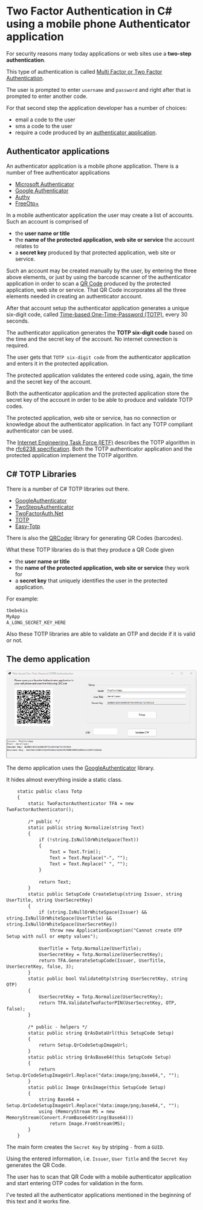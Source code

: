 # Two Factor Authentication in C# using a mobile phone Authenticator application

For security reasons many today applications or web sites use a **two-step authentication**. 

This type of authentication is called [Multi Factor or Two Factor Authentication](https://en.wikipedia.org/wiki/Multi-factor_authentication).

The user is prompted to enter `username` and `password` and right after that is prompted to enter another code.

For that second step the application developer has a number of choices:

- email a code to the user
- sms a code to the user
- require a code produced by an [authenticator application](https://www.lenovo.com/us/en/glossary/authenticator-app/).

## Authenticator applications

An authenticator application is a mobile phone application. There is a number of free authenticator applications

- [Microsoft Authenticator](https://support.microsoft.com/en-us/account-billing/download-microsoft-authenticator-351498fc-850a-45da-b7b6-27e523b8702a)
- [Google Authenticator](https://play.google.com/store/apps/details?id=com.google.android.apps.authenticator2)
- [Authy](https://authy.com/)
- [FreeOtp+](https://play.google.com/store/apps/details?id=org.liberty.android.freeotpplus)

In a mobile authenticator application the user may create a list of accounts. Such an account is comprised of 
- the **user name or title**
- the **name of the protected application, web site or service** the account relates to
- a **secret key** produced by that protected application, web site or service.


Such an account may be created manually by the user, by entering the three above elements, or just by using the barcode scanner of the authenticator application in order to scan a [QR Code](https://en.wikipedia.org/wiki/QR_code) produced by the protected application, web site or service. That QR Code incorporates all the three elements needed in creating an authenticator account.

After that account setup the authenticator application generates a unique six-digit code, called [Time-based One-Time-Password (TOTP)](https://en.wikipedia.org/wiki/Time-based_one-time_password), every 30 seconds.

The authenticator application generates the **TOTP six-digit code** based on the time and the secret key of the account. No internet connection is required.

The user gets that `TOTP six-digit code` from the authenticator application and enters it in the protected application. 

The protected application validates the entered code using, again, the time and the secret key of the account.

Both the authenticator application and the protected application store the secret key of the account in order to be able to produce and validate TOTP codes.

The protected application, web site or service, has no connection or knowledge about the authenticator application. In fact any TOTP compliant authenticator can be used.

The [Internet Engineering Task Force (IETF)](https://en.wikipedia.org/wiki/Internet_Engineering_Task_Force) describes the TOTP algorithm in the [rfc6238 specification](https://datatracker.ietf.org/doc/html/rfc6238). Both the TOTP authenticator application and the protected application implement the TOTP algorithm.

## C# TOTP Libraries

There is a number of C# TOTP libraries out there.

- [GoogleAuthenticator](https://github.com/BrandonPotter/GoogleAuthenticator)
- [TwoStepsAuthenticator](https://github.com/glacasa/TwoStepsAuthenticator)
- [TwoFactorAuth.Net](https://github.com/kspearrin/Otp.NET)
- [TOTP](https://github.com/AndreiLucaci/TOTP)
- [Easy-Totp](https://github.com/alicommit-malp/Easy-Totp)

There is also the [QRCoder](https://github.com/codebude/QRCoder/) library for generating QR Codes (barcodes).

What these TOTP libraries do is that they produce a QR Code given 
- the **user name or title**
- the **name of the protected application, web site or service** they work for
- a **secret key** that uniquely identifies the user in the protected application.

 For example:

 ```
tbebekis
MyApp
A_LONG_SECRET_KEY_HERE
 ```

Also these TOTP libraries are able to validate an OTP and decide if it is valid or not.

## The demo application

![Demo application](./App.png "icon")

The demo application uses the [GoogleAuthenticator](https://github.com/BrandonPotter/GoogleAuthenticator) library.

It hides almost everything inside a static class.

```
    static public class Totp
    {
        static TwoFactorAuthenticator TFA = new TwoFactorAuthenticator();

        /* public */
        static public string Normalize(string Text)
        {
            if (!string.IsNullOrWhiteSpace(Text))
            {
                Text = Text.Trim();
                Text = Text.Replace("-", "");
                Text = Text.Replace(" ", "");
            }

            return Text;
        }
        static public SetupCode CreateSetup(string Issuer, string UserTitle, string UserSecretKey)
        {
            if (string.IsNullOrWhiteSpace(Issuer) && string.IsNullOrWhiteSpace(UserTitle) && string.IsNullOrWhiteSpace(UserSecretKey))
                throw new ApplicationException("Cannot create OTP Setup with null or empty values");

            UserTitle = Totp.Normalize(UserTitle);
            UserSecretKey = Totp.Normalize(UserSecretKey);
            return TFA.GenerateSetupCode(Issuer, UserTitle, UserSecretKey, false, 3);
        }
        static public bool ValidateOtp(string UserSecretKey, string OTP)
        {
            UserSecretKey = Totp.Normalize(UserSecretKey);
            return TFA.ValidateTwoFactorPIN(UserSecretKey, OTP, false);
        }

        /* public - helpers */
        static public string QrAsDataUrl(this SetupCode Setup)
        {
            return Setup.QrCodeSetupImageUrl;
        }
        static public string QrAsBase64(this SetupCode Setup)
        {
            return Setup.QrCodeSetupImageUrl.Replace("data:image/png;base64,", "");
        }
        static public Image QrAsImage(this SetupCode Setup)
        {
            string Base64 = Setup.QrCodeSetupImageUrl.Replace("data:image/png;base64,", "");
            using (MemoryStream MS = new MemoryStream(Convert.FromBase64String(Base64)))
                return Image.FromStream(MS);
        }
    }
```

The main form creates the `Secret Key` by striping `-` from a `GUID`. 

Using the entered information, i.e. `Issuer`, `User Title` and the `Secret Key` generates the QR Code.

The user has to scan that QR Code with a mobile authenticator application and start entering OTP codes for validation in the form.

I've tested all the authenticator applications mentioned in the beginning of this text and it works fine.